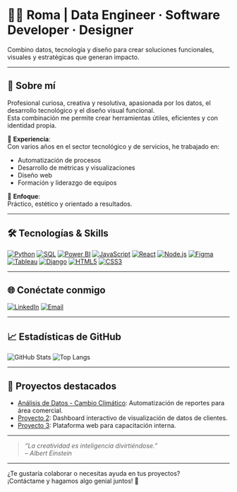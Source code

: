 <!-- ¡Hola! 👋 Soy Roma -->

# 👩‍💻 Roma | Data Engineer · Software Developer · Designer

Combino datos, tecnología y diseño para crear soluciones funcionales, visuales y estratégicas que generan impacto.

---

## 🚀 Sobre mí

Profesional curiosa, creativa y resolutiva, apasionada por los datos, el desarrollo tecnológico y el diseño visual funcional.  
Esta combinación me permite crear herramientas útiles, eficientes y con identidad propia.

🔹 **Experiencia**:  
Con varios años en el sector tecnológico y de servicios, he trabajado en:
- Automatización de procesos
- Desarrollo de métricas y visualizaciones
- Diseño web
- Formación y liderazgo de equipos

🔹 **Enfoque**:  
Práctico, estético y orientado a resultados.

---

## 🛠️ Tecnologías & Skills

[![Python](https://img.shields.io/badge/-Python-3776AB?style=for-the-badge&logo=python&logoColor=white)](#)
[![SQL](https://img.shields.io/badge/-SQL-4479A1?style=for-the-badge&logo=mysql&logoColor=white)](#)
[![Power BI](https://img.shields.io/badge/-Power%20BI-F2C811?style=for-the-badge&logo=powerbi&logoColor=black)](#)
[![JavaScript](https://img.shields.io/badge/-JavaScript-F7DF1E?style=for-the-badge&logo=javascript&logoColor=black)](#)
[![React](https://img.shields.io/badge/-React-61DAFB?style=for-the-badge&logo=react&logoColor=black)](#)
[![Node.js](https://img.shields.io/badge/-Node.js-339933?style=for-the-badge&logo=node.js&logoColor=white)](#)
[![Figma](https://img.shields.io/badge/-Figma-F24E1E?style=for-the-badge&logo=figma&logoColor=white)](#)
[![Tableau](https://img.shields.io/badge/-Tableau-E97627?style=for-the-badge&logo=tableau&logoColor=white)](#)
[![Django](https://img.shields.io/badge/-Django-092E20?style=for-the-badge&logo=django&logoColor=white)](#)
[![HTML5](https://img.shields.io/badge/-HTML5-E34F26?style=for-the-badge&logo=html5&logoColor=white)](#)
[![CSS3](https://img.shields.io/badge/-CSS3-1572B6?style=for-the-badge&logo=css3&logoColor=white)](#)

---

## 🌐 Conéctate conmigo

[![LinkedIn](https://img.shields.io/badge/-LinkedIn-0A66C2?style=for-the-badge&logo=linkedin&logoColor=white)](https://www.linkedin.com/in/rominazagordo/)
[![Email](https://img.shields.io/badge/-Email-D14836?style=for-the-badge&logo=gmail&logoColor=white)](mailto:romizagordo@gmail.com)

---

## 📈 Estadísticas de GitHub

![GitHub Stats](https://github-readme-stats.vercel.app/api?username=romarvz&show_icons=true&theme=radical)
![Top Langs](https://github-readme-stats.vercel.app/api/top-langs/?username=romarvz&layout=compact&theme=radical)

---

## 🚩 Proyectos destacados

- [Análisis de Datos - Cambio Climático](https://github.com/romarvz/Stanford-Python-Project): Automatización de reportes para área comercial.
- [Proyecto 2](https://github.com/romarvz/proyecto2): Dashboard interactivo de visualización de datos de clientes.
- [Proyecto 3](https://github.com/romarvz/proyecto3): Plataforma web para capacitación interna.

---

> _“La creatividad es inteligencia divirtiéndose.”_  
> _– Albert Einstein_

---

¿Te gustaría colaborar o necesitas ayuda en tus proyectos?  
¡Contáctame y hagamos algo genial juntos! 🚀
